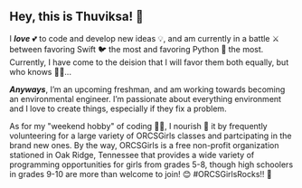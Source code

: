 ## Hey, this is Thuviksa! 👋

I ***love*** 💕 to code and develop new ideas 💡, and am currently in a battle ⚔️ between favoring Swift 🐦 the most and favoring Python 🐍 the most. Currently, I have come to the deision that I will favor them both equally, but who knows 🤷‍♀️...

***Anyways***, I’m an upcoming freshman, and am working towards becoming an environmental engineer. I’m passionate about everything environment and I love to create things, especially if they fix a problem.

As for my "weekend hobby" of coding 👩‍💻, I nourish 🌱  it by frequently volunteering for a large variety of ORCSGirls classes and partcipating in the brand new ones. By the way, ORCSGirls is a free non-profit organization stationed in Oak Ridge, Tennessee that provides a wide variety of programming opportunities for girls from grades 5-8, though high schoolers in grades 9-10 are more than welcome to join! 😊
#ORCSGirlsRocks!! 🥳
